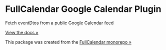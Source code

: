
# FullCalendar Google Calendar Plugin

Fetch eventDtos from a public Google Calendar feed

[View the docs &raquo;](https://fullcalendar.io/docs/google-calendar)

This package was created from the [FullCalendar monorepo &raquo;](https://github.com/fullcalendar/fullcalendar)
